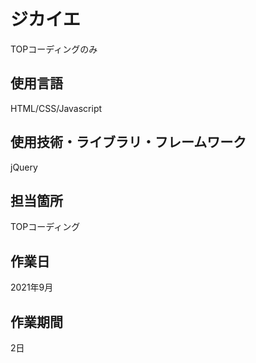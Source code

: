 # ジカイエ
TOPコーディングのみ
## 使用言語
HTML/CSS/Javascript
## 使用技術・ライブラリ・フレームワーク
jQuery
## 担当箇所
TOPコーディング
## 作業日
2021年9月
## 作業期間
2日
